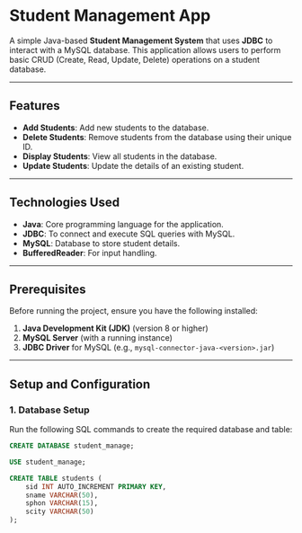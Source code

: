 # Student Management App

A simple Java-based **Student Management System** that uses **JDBC** to interact with a MySQL database. This application allows users to perform basic CRUD (Create, Read, Update, Delete) operations on a student database.

---

## Features

- **Add Students**: Add new students to the database.
- **Delete Students**: Remove students from the database using their unique ID.
- **Display Students**: View all students in the database.
- **Update Students**: Update the details of an existing student.

---

## Technologies Used

- **Java**: Core programming language for the application.
- **JDBC**: To connect and execute SQL queries with MySQL.
- **MySQL**: Database to store student details.
- **BufferedReader**: For input handling.

---

## Prerequisites

Before running the project, ensure you have the following installed:

1. **Java Development Kit (JDK)** (version 8 or higher)
2. **MySQL Server** (with a running instance)
3. **JDBC Driver** for MySQL (e.g., `mysql-connector-java-<version>.jar`)

---

## Setup and Configuration

### 1. Database Setup

Run the following SQL commands to create the required database and table:

```sql
CREATE DATABASE student_manage;

USE student_manage;

CREATE TABLE students (
    sid INT AUTO_INCREMENT PRIMARY KEY,
    sname VARCHAR(50),
    sphon VARCHAR(15),
    scity VARCHAR(50)
);
